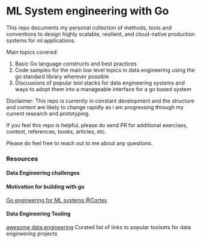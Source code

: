 # ML System engineering with Go

This repo documents my personal collection of
methods, tools and conventions to design highly scalable, 
resilient, and cloud-native production systems for ml applications.

Main topics covered:
1. Basic Go language constructs and best practices
2. Code samples for the main low level topics in data engineering using the go standard
library wherever possible
3. Discussions of popular tool stacks for data engineering systems and ways to adopt them
into a manageable interface for a go based system


Disclaimer: This repo is currently in constant development
and the structure and content are likely to change rapidly as i am 
progressing through my current research and prototyping. 

If you feel this repo is helpful, please do send PR for additional
exercises, content, references, books, articles, etc.

Please do feel free to reach out to me about any questions.


### Resources

#### Data Engineering challenges 
 
#### Motivation for building with go

[Go engineering for ML systems @Cortex](https://towardsdatascience.com/why-were-writing-machine-learning-infrastructure-in-go-not-python-38d6a37e2d76) 

#### Data Engineering Tooling
[awesome data engineering](https://github.com/igorbarinov/awesome-data-engineering) Curated list of links to popular
toolsets for data engineering projects
